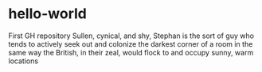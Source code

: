 # hello-world
First GH repository
Sullen, cynical, and shy, Stephan is the sort of guy who tends to actively seek out and colonize the darkest corner of a room in the same way the British, in their zeal, would flock to and occupy sunny, warm locations
